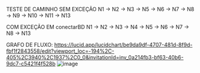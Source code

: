 TESTE DE CAMINHO
SEM EXCEÇÃO
N1 → N2 → N3 → N5 → N6 → N7 → N8 → N9 → N10 → N11 → N13

COM EXCEÇÃO EM conectarBD
N1 → N2 → N3 → N4 → N5 → N6 → N7 → N8 → N13


GRAFO DE FLUXO:
https://lucid.app/lucidchart/be9da9df-4707-481d-8f9d-fbf1f2843558/edit?viewport_loc=-194%2C-405%2C3940%2C1937%2C0_0&invitationId=inv_0a214fb3-bf63-40b6-9dc7-c5421f4f528b
![image](https://github.com/user-attachments/assets/3e155d07-9386-4fd9-84b9-dcec7152c544)
